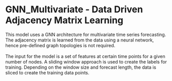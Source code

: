 # GNN_Multivariate - Data Driven Adjacency Matrix Learning
This model uses a GNN architecture for multivariate time series forecasting. The adjacency matrix is learned from the data using a neural network, hence pre-defined graph topologies is not required.<br /><br />
The input for the model is a set of features at certain time points for a given number of nodes. A sliding window approach is used to create the labels for training. Depending on the window size and forecast length, the data is sliced to create the training data points.<br /><br />
